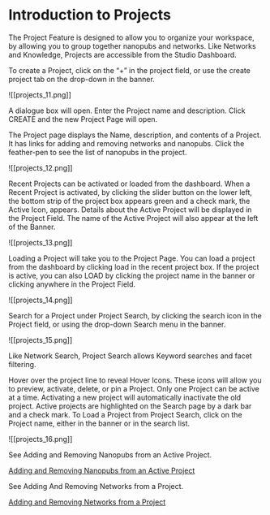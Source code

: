 # Introduction to Projects

The Project Feature is designed to allow you to organize your workspace, by allowing you to group together nanopubs and networks. Like Networks and Knowledge, Projects are accessible from the Studio Dashboard.

To create a Project, click on the “+” in the project field, or use the create project tab on the drop-down in the banner.

![[projects_11.png]]

A dialogue box will open. Enter the Project name and description. Click CREATE and the new Project Page will open.
   
The Project page displays the Name, description, and contents of a Project. It has links for adding and removing networks and nanopubs. Click the feather-pen to see the list of nanopubs in the project.

![[projects_12.png]]
 
Recent Projects can be activated or loaded from the dashboard. When a Recent Project is activated, by clicking the slider button on the lower left, the bottom strip of the project box appears green and a check mark, the Active Icon, appears. Details about the Active Project will be displayed in the Project Field. The name of the Active Project will also appear at the left of the Banner.

![[projects_13.png]]

Loading a Project will take you to the Project Page. You can load a project from the dashboard by clicking load in the recent project box. If the project is active, you can also LOAD by clicking the project name in the banner or clicking anywhere in the Project Field.

![[projects_14.png]]

Search for a Project under Project Search, by clicking the search icon in the Project field, or using the drop-down Search menu in the banner.

![[projects_15.png]]

Like Network Search, Project Search allows Keyword searches and facet filtering.

Hover over the project line to reveal Hover Icons. These icons will allow you to preview, activate, delete, or pin a Project. Only one Project can be active at a time. Activating a new project will automatically inactivate the old project. Active projects are highlighted on the Search page by a dark bar and a check mark. To Load a Project from Project Search, click on the Project name, either in the banner or in the search list.

![[projects_16.png]]

See Adding and Removing Nanopubs from an Active Project.

[Adding and Removing Nanopubs from an Active Project](http://help.biodati.com/projects/adding-and-removing-nanopubs-from-an-active-project)

See Adding And Removing Networks from a Project.

[Adding and Removing Networks from a Project](http://help.biodati.com/projects/adding-and-removing-networks-from-a-project)
